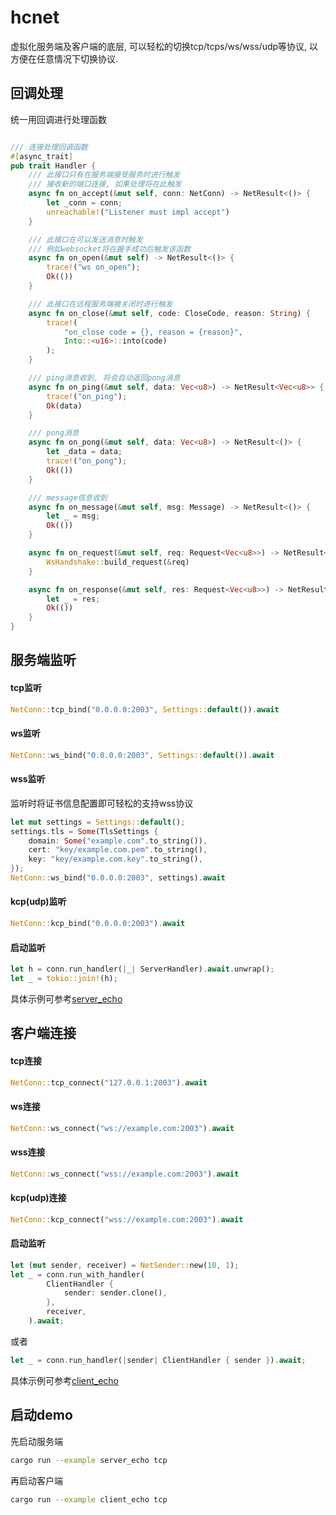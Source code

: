 
# hcnet

虚拟化服务端及客户端的底层, 可以轻松的切换tcp/tcps/ws/wss/udp等协议, 以方便在任意情况下切换协议.

## 回调处理

统一用回调进行处理函数
```rust

/// 连接处理回调函数
#[async_trait]
pub trait Handler {
    /// 此接口只有在服务端接受服务时进行触发
    /// 接收新的端口连接, 如果处理将在此触发
    async fn on_accept(&mut self, conn: NetConn) -> NetResult<()> {
        let _conn = conn;
        unreachable!("Listener must impl accept")
    }

    /// 此接口在可以发送消息时触发
    /// 例如websocket将在握手成功后触发该函数
    async fn on_open(&mut self) -> NetResult<()> {
        trace!("ws on_open");
        Ok(())
    }

    /// 此接口在远程服务端被关闭时进行触发
    async fn on_close(&mut self, code: CloseCode, reason: String) {
        trace!(
            "on_close code = {}, reason = {reason}",
            Into::<u16>::into(code)
        );
    }

    /// ping消息收到, 将会自动返回pong消息
    async fn on_ping(&mut self, data: Vec<u8>) -> NetResult<Vec<u8>> {
        trace!("on_ping");
        Ok(data)
    }

    /// pong消息
    async fn on_pong(&mut self, data: Vec<u8>) -> NetResult<()> {
        let _data = data;
        trace!("on_pong");
        Ok(())
    }

    /// message信息收到
    async fn on_message(&mut self, msg: Message) -> NetResult<()> {
        let _ = msg;
        Ok(())
    }

    async fn on_request(&mut self, req: Request<Vec<u8>>) -> NetResult<Response<Vec<u8>>> {
        WsHandshake::build_request(&req)
    }

    async fn on_response(&mut self, res: Request<Vec<u8>>) -> NetResult<()> {
        let _ = res;
        Ok(())
    }
}


```

## 服务端监听

#### tcp监听
```rust
NetConn::tcp_bind("0.0.0.0:2003", Settings::default()).await
```

#### ws监听
```rust
NetConn::ws_bind("0.0.0.0:2003", Settings::default()).await
```

#### wss监听
监听时将证书信息配置即可轻松的支持wss协议
```rust
let mut settings = Settings::default();
settings.tls = Some(TlsSettings {
    domain: Some("example.com".to_string()),
    cert: "key/example.com.pem".to_string(),
    key: "key/example.com.key".to_string(),
});
NetConn::ws_bind("0.0.0.0:2003", settings).await
```

#### kcp(udp)监听
```rust
NetConn::kcp_bind("0.0.0.0:2003").await
```

#### 启动监听
```rust
let h = conn.run_handler(|_| ServerHandler).await.unwrap();
let _ = tokio::join!(h);
```
具体示例可参考[server_echo](./examples/server_echo.rs)

## 客户端连接

#### tcp连接
```rust
NetConn::tcp_connect("127.0.0.1:2003").await
```

#### ws连接
```rust
NetConn::ws_connect("ws://example.com:2003").await
```

#### wss连接
```rust
NetConn::ws_connect("wss://example.com:2003").await
```

#### kcp(udp)连接
```rust
NetConn::kcp_connect("wss://example.com:2003").await
```

#### 启动监听
```rust
let (mut sender, receiver) = NetSender::new(10, 1);
let _ = conn.run_with_handler(
        ClientHandler {
            sender: sender.clone(),
        },
        receiver,
    ).await;
```
或者
```rust
let _ = conn.run_handler(|sender| ClientHandler { sender }).await;
```

具体示例可参考[client_echo](./examples/client_echo.rs)


## 启动demo
先启动服务端
```bash
cargo run --example server_echo tcp
```
再启动客户端
```bash
cargo run --example client_echo tcp
```
